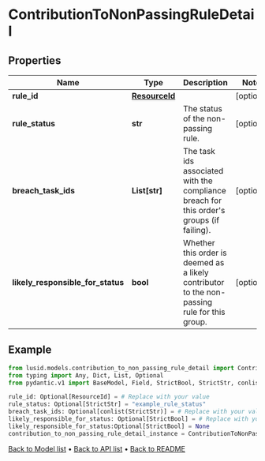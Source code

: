 # ContributionToNonPassingRuleDetail

## Properties
Name | Type | Description | Notes
------------ | ------------- | ------------- | -------------
**rule_id** | [**ResourceId**](ResourceId.md) |  | [optional] 
**rule_status** | **str** | The status of the non-passing rule. | [optional] 
**breach_task_ids** | **List[str]** | The task ids associated with the compliance breach for this order&#39;s groups (if failing). | [optional] 
**likely_responsible_for_status** | **bool** | Whether this order is deemed as a likely contributor to the non-passing rule for this group. | [optional] 
## Example

```python
from lusid.models.contribution_to_non_passing_rule_detail import ContributionToNonPassingRuleDetail
from typing import Any, Dict, List, Optional
from pydantic.v1 import BaseModel, Field, StrictBool, StrictStr, conlist

rule_id: Optional[ResourceId] = # Replace with your value
rule_status: Optional[StrictStr] = "example_rule_status"
breach_task_ids: Optional[conlist(StrictStr)] = # Replace with your value
likely_responsible_for_status: Optional[StrictBool] = # Replace with your value
likely_responsible_for_status:Optional[StrictBool] = None
contribution_to_non_passing_rule_detail_instance = ContributionToNonPassingRuleDetail(rule_id=rule_id, rule_status=rule_status, breach_task_ids=breach_task_ids, likely_responsible_for_status=likely_responsible_for_status)

```

[Back to Model list](../README.md#documentation-for-models) &#8226; [Back to API list](../README.md#documentation-for-api-endpoints) &#8226; [Back to README](../README.md)


